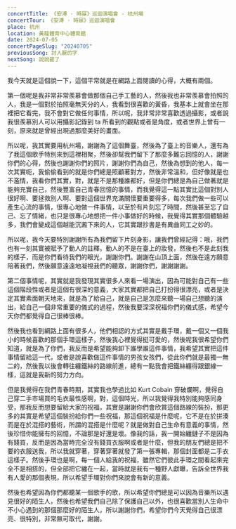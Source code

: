 ```yaml
---
concertTitle: 《安溥 · 時寐》巡迴演唱會 - 杭州場
concertTour: 《安溥 · 時寐》巡迴演唱會
place: 杭州
location: 黃龍體育中心體育館
date: 2024-07-05
concertPageSlug: "20240705"
previousSong: 討人厭的字
nextSong: 說說罷了
---
```

我今天就是這個說一下，這個平常就是在網路上面閱讀的心得，大概有兩個。

第一個呢是我非常非常羨慕會做那個自己手工藝的人，然後我也非常羨慕會拍照的人，我是一個對於拍照毫無天分的人，我看到很喜歡的黃昏，我基本上就會坐在那裡把它看完，我不會對它做任何事情，所以呢，我非常非常喜歡透過攝影，或者說我很羨慕別人可以用攝影記錄到 ta 所看到的觀點或者是角度，或者世界上曾有一刻，原來就是曾經出現過那麼美好的畫面。

所以呢，我其實要用杭州場，謝謝為了這個舞臺，然後為了臺上的音樂人，還有為了我這個歌手特別來到這裡相聚，然後卻幫我們留下了那麼多難忘回憶的人，謝謝你們的心得，然後也謝謝你們的照片，謝謝你們為自己，然後為想到的他人，每一次其實呃，我偷偷看到的就是你們總是照顧著對方，然後非常溫和，但好像就是也不濫情，我看你們其實，對，就是不是那種誰都好，但是你們總是為自己做著就是能夠充實自己，然後豐富自己青春回憶的事情，而我覺得這一點其實比這個對別人很好啊、要拯救別人啊、要對這個世界充滿關懷要重要得多，每次我們做一些可以產生心流的事情，很專心地做一件事情，以至於有片刻忘了時間，然後甚至忘了自己、忘了情緒，也只是很專心地想把一件小事做好的時候，我覺得其實那個體驗越多，我們會變成這個越能沉澱下來的人，它其實跟抄書是有異曲同工之妙的。

所以呢，我今天要特別謝謝所有為我們留下片刻身影，讓我們曾經記得：哦，我們也有一刻其實被賦予了動人的註釋。動人的不是在臺上的妝發，然後也不是此刻我的樣子，而是你們看待我們的眼光，謝謝你們。謝謝在山頂上面，然後在遠方願意陪著我們，然後願意遠遠地凝視我們的聽眾，謝謝你們，謝謝謝謝。

第二個事情呢，其實就是我發現其實很多人來看一場演出，因為可能對自己有一些這個階段性或者是這個有很深的意義，大家其實都把自己打扮得很漂亮，或者是決定其實素面朝天地來，就是為了給自己，就是自己是怎麼來聽一場自己想聽的演出，給自己一個非常重要的儀式的過程，然後我要深深祝福你們的儀式感，希望今天你們都覺得自己很棒很棒。

然後我也看到網路上面有很多人，他們相認的方式其實是戴手環，戴一個又一個我小的時候喜歡的那個手環這樣子，然後我心裡覺得挺可愛的，然後呢我很希望你們知道，就是為了你們，我反而是希望能夠卸下誰學誰這件事情，我希望其實把這件事情留給這一代，或者是說喜歡做這件事情的男孩女孩們，從此你們就是最獨一無二的，然後我以後會轉往纏鐵絲的路線前進，總有一點我會把鐵絲纏得跟銀線一樣，這就是我新的努力方向。

但是我覺得在我們青春時期，其實我也學過比如 Kurt Cobain 穿破爛啊，覺得自己穿二手市場買的毛衣最性感啊，對，這個時光，所以我覺得我特別能夠感同身受，那我反而想要留給大家的祝福，其實是謝謝你們會欣賞這個路線的裝扮，那更多的其實是希望這個裝扮給你們一些祝福，那這個祝福是什麼呢，它不是在於拼湊而是在於混搭的藝術，所謂的混搭是什麼呢？就是做對自己生命有意義的事情，然後珍惜你能擁有的回憶，不論那是好還是壞。像我的話，我一開始纏鏈子不是因為有錢買，反而是因為當時完全沒有錢買衣服啊或者是什麼，但我的朋友們總是把不要的衣服送我，所以我就穿著，穿著穿著就發了第一張專輯，那個封面都是二手衣這樣子。然後手環也是啊，每一個人給我的祝福，雖然它們彼此手環之間看起來完全不是相搭的，但全部把它纏在一起，當時就是我有一種野人獻曝，告訴全世界我有人愛的那個表現，所以希望手環對你們來說會有新的意義。

然後也希望因為你們都聽某一個歌手的歌，所以希望你們總是可以因為音樂所以遇見很好的陌生人，然後也希望我們自己除了保護自己以外，也很喜歡當別人生命中不小心遇到的那個那麼好的陌生人，所以謝謝你們，希望你們今天覺得自己很漂亮、很特別，非常無可取代，謝謝。